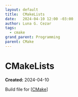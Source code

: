 ```yaml
---
layout: default
title:  CMakeLists
date:   2024-04-10 12:00 -03:00
author: Luna G. Cezar
tags:
  - cmake
grand_parent: Programming
parent: CMake
---
```


# CMakeLists

**Created:** 2024-04-10

Build file for [[CMake]]

[//begin]: # "Autogenerated link references for markdown compatibility"
[CMake]: ../CMake "CMake"
[//end]: # "Autogenerated link references"